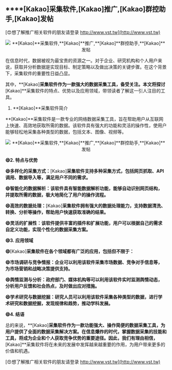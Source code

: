 ## ****[Kakao]**采集软件,**[Kakao]**推广,**[Kakao]**群控助手,**[Kakao]**发帖**

[😍想了解推广相关软件的朋友请登录 http://www.vst.tw](http://www.vst.tw)

 <center><img src="https://vst.tw/MP4/tuiguang/png/8.png" alt="**[Kakao]**采集软件,**[Kakao]**推广,**[Kakao]**群控助手,**[Kakao]**发帖"></center>

在信息时代，数据被视为最宝贵的资源之一。对于企业、研究机构和个人用户来说，获取并分析数据是实现目标、制定策略以及做出决策的关键步骤。在这个背景下，采集软件的重要性日益凸显。

其中，**[Kakao]**采集软件作为一款强大的数据采集工具，备受关注。本文将探讨**[Kakao]**采集软件的特点、优势以及应用领域，带领读者了解这一引人注目的工具。

1. **[Kakao]**采集软件简介

**[Kakao]**采集软件是一款专业的网络数据采集工具，旨在帮助用户从互联网上快速、高效地获取所需的数据。该软件具有强大的功能和灵活的操作性，使用户能够轻松地采集各种类型的数据，包括文本、图像、视频等。

 <center><img src="https://vst.tw/MP4/tuiguang/png/3.png" alt="**[Kakao]**采集软件,**[Kakao]**推广,**[Kakao]**群控助手,**[Kakao]**发帖"></center>

**😄2. 特点与优势**

**😄多样化的采集方式：**[Kakao]**采集软件支持多种采集方式，包括网页抓取、API调用、数据导入等，满足用户不同的需求。**

**😄智能化的数据解析：该软件具有智能数据解析功能，能够自动识别网页结构，并提取所需的数据，极大地简化了用户的操作流程。**

**😄高效的数据处理：**[Kakao]**采集软件拥有强大的数据处理能力，支持数据清洗、转换、分析等操作，帮助用户快速获取准确的结果。**

**😄灵活的扩展性：该软件提供丰富的插件和扩展功能，用户可以根据自己的需求自定义功能，实现个性化的数据采集方案。**

**😄3. 应用领域**

**😄**[Kakao]**采集软件在各个领域都有广泛的应用，包括但不限于：**

**😄市场调研与竞争情报：企业可以利用该软件采集市场数据、竞争对手信息等，为市场营销和战略决策提供支持。**

**😄舆情监测与分析：政府部门、媒体机构等可以利用该软件实时监测舆情动态，分析用户反馈和社会热点，及时做出应对措施。**

**😄学术研究与数据挖掘：研究人员可以利用该软件采集各种类型的数据，进行学术研究和数据挖掘，发现规律和趋势，推动学科发展。**

**😄4. 结语**

总的来说，**[Kakao]**采集软件作为一款功能强大、操作简便的数据采集工具，为用户提供了全面的数据采集解决方案。在信息爆炸的时代，掌握数据采集的技能和工具，将成为企业和个人获取竞争优势的重要途径。因此，我们有理由相信，**[Kakao]**采集软件将在未来的发展中发挥越来越重要的作用，为用户带来更多的价值和机遇。

[😍想了解推广相关软件的朋友请登录 http://www.vst.tw](http://www.vst.tw)



